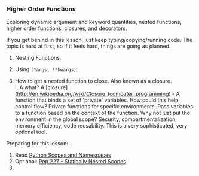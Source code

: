 
### Higher Order Functions

Exploring dynamic argument and keyword quantities, nested functions, higher order functions, closures, and decorators.

If you get behind in this lesson, just keep typing/copying/running code. The topic is hard at first, so if it feels hard, things are going as planned.

1. Nesting Functions



2. Using `(*args, **kwargs)`:



3. How to get a nested function to close. Also known as a closure.    
    i. A what? A [closure](http://en.wikipedia.org/wiki/Closure_(computer_programming) - A function that binds a set of 'private' variables. How could this help control flow? Private functions for specific environments. Pass variables to a function based on the context of the function. Why not just put the environment in the global scope? Security, compartmentalization, memory efficiency, code reusability.  This is a very sophisticated, very optional tool.





Preparing for this lesson:

1. Read [Python Scopes and Namespaces](https://docs.python.org/2/tutorial/classes.html#python-scopes-and-namespaces)
2. Optional: [Pep 227 - Statically Nested Scopes](http://legacy.python.org/dev/peps/pep-0227/)
3. 
